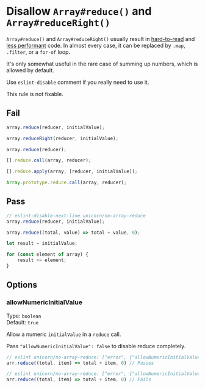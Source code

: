 # Disallow `Array#reduce()` and `Array#reduceRight()`

`Array#reduce()` and `Array#reduceRight()` usually result in [hard-to-read](https://twitter.com/jaffathecake/status/1213077702300852224) and [less performant](https://www.richsnapp.com/article/2019/06-09-reduce-spread-anti-pattern) code. In almost every case, it can be replaced by `.map`, `.filter`, or a `for-of` loop.

It's only somewhat useful in the rare case of summing up numbers, which is allowed by default.

Use `eslint-disable` comment if you really need to use it.

This rule is not fixable.

## Fail

```js
array.reduce(reducer, initialValue);
```

```js
array.reduceRight(reducer, initialValue);
```

```js
array.reduce(reducer);
```

```js
[].reduce.call(array, reducer);
```

```js
[].reduce.apply(array, [reducer, initialValue]);
```

```js
Array.prototype.reduce.call(array, reducer);
```

## Pass

```js
// eslint-disable-next-line unicorn/no-array-reduce
array.reduce(reducer, initialValue);
```

```js
array.reduce((total, value) => total + value, 0);
```

```js
let result = initialValue;

for (const element of array) {
	result += element;
}
```
## Options

### allowNumericInitialValue

Type: `boolean`\
Default: `true`

Allow a numeric `initialValue` in a `reduce` call.

Pass `"allowNumericInitialValue": false` to disable reduce completely.

```js
// eslint unicorn/no-array-reduce: ["error", {"allowNumericInitialValue": true}]
arr.reduce((total, item) => total + item, 0) // Passes
```

```js
// eslint unicorn/no-array-reduce: ["error", {"allowNumericInitialValue": false}]
arr.reduce((total, item) => total + item, 0) // Fails
```
